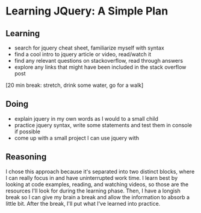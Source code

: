 # Learning JQuery: A Simple Plan

## Learning
* search for jquery cheat sheet, familiarize myself with syntax
* find a cool intro to jquery article or video, read/watch it
* find any relevant questions on stackoverflow, read through answers
* explore any links that might have been included in the stack overflow post

[20 min break: stretch, drink some water, go for a walk]

## Doing
* explain jquery in my own words as I would to a small child
* practice jquery syntax, write some statements and test them in console if possible
* come up with a small project I can use jquery with

## Reasoning

I chose this approach because it's separated into two distinct blocks, where I can really focus in and have uninterrupted work time. I learn best by looking at code examples, reading, and watching videos, so those are the resources I'll look for during the learning phase. Then, I have a longish break so I can give my brain a break and allow the information to absorb a little bit. After the break, I'll put what I've learned into practice.
